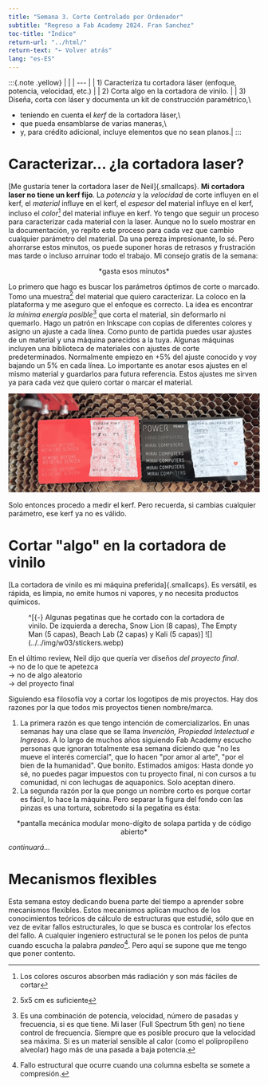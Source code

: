 ```yaml
---
title: "Semana 3. Corte Controlado por Ordenador"
subtitle: "Regreso a Fab Academy 2024. Fran Sanchez"
toc-title: "Índice"
return-url: "../html/"
return-text: "← Volver atrás"
lang: "es-ES"
---
```

:::{.note .yellow}
|     |
| --- |
| 1) Caracteriza tu cortadora láser (enfoque, potencia, velocidad, etc.) |
| 2) Corta algo en la cortadora de vinilo. |
| 3) Diseña, corta con láser y documenta un kit de construcción paramétrico,\
- teniendo en cuenta el *kerf* de la cortadora láser,\
- que pueda ensamblarse de varias maneras,\
- y, para crédito adicional, incluye elementos que no sean planos.|
:::

# Caracterizar... ¿la cortadora laser?
[Me gustaría tener la cortadora laser de Neil]{.smallcaps}. **Mi cortadora laser no tiene un kerf fijo**. La *potencia* y la *velocidad* de corte influyen en el kerf, el *material* influye en el kerf, el *espesor* del material influye en el kerf, incluso el *color*[^101] del material influye en kerf. Yo tengo que seguir un proceso para caracterizar cada material con la laser. Aunque no lo suelo mostrar en la documentación, yo repito este proceso para cada vez que cambio cualquier parámetro del material. Da una pereza impresionante, lo sé. Pero ahorrarse estos minutos, os puede suponer horas de retrasos y frustración mas tarde o incluso arruinar todo el trabajo. Mi consejo gratis de la semana: 

<center>*gasta esos minutos*</center>

Lo primero que hago es buscar los parámetros óptimos de corte o marcado. Tomo una muestra[^100] del material que quiero caracterizar. La coloco en la plataforma y me aseguro que el enfoque es correcto. La idea es encontrar *la mínima energía posible*[^102] que corta el material, sin deformarlo ni quemarlo. Hago un patrón en Inkscape con copias de diferentes colores y asigno un ajuste a cada línea. Como punto de partida puedes usar ajustes de un material y una máquina parecidos a la tuya. Algunas máquinas incluyen una biblioteca de materiales con ajustes de corte predeterminados. Normalmente empiezo en +5% del ajuste conocido y voy bajando un 5% en cada línea. Lo importante es anotar esos ajustes en el mismo material y guardarlos para futura referencia. Estos ajustes me sirven ya para cada vez que quiero cortar o marcar el material. 

![Ejemplo de caracterización para grabado de una chapa de aluminio](../../img/w03/character.webp)

[^100]:
    5x5 cm es suficiente
[^101]:
    Los colores oscuros absorben más radiación y son más fáciles de cortar 
[^102]:
    Es una combinación de potencia, velocidad, número de pasadas y frecuencia, si es que tiene. Mi laser (Full Spectrum 5th gen) no tiene control de frecuencia. Siempre que es posible procuro que la velocidad sea máxima. Si es un material sensible al calor (como el polipropileno alveolar) hago más de una pasada a baja potencia.

Solo entonces procedo a medir el kerf. Pero recuerda, si cambias cualquier parámetro, ese kerf ya no es válido. 

# Cortar "algo" en la cortadora de vinilo
[La cortadora de vinilo es mi máquina preferida]{.smallcaps}. Es versátil, es rápida, es limpia, no emite humos ni vapores, y no necesita productos químicos.

<figure>
^[{-} Algunas pegatinas que he cortado con la cortadora de vinilo. De izquierda a derecha, Snow Lion (8 capas), The Empty Man (5 capas), Beach Lab (2 capas) y Kali (5 capas)]
![](../../img/w03/stickers.webp)
</figure>

En el último review, Neil dijo que quería ver diseños *del proyecto final*.\
→ no de lo que te apetezca\
→ no de algo aleatorio\
→ del proyecto final

Siguiendo esa filosofía voy a cortar los logotipos de mis proyectos. Hay dos razones por la que todos mis proyectos tienen nombre/marca.

1. La primera razón es que tengo intención de comercializarlos. En unas semanas hay una clase que se llama *Invención, Propiedad Intelectual e Ingresos*. A lo largo de muchos años siguiendo Fab Academy escucho personas que ignoran totalmente esa semana diciendo que "no les mueve el interés comercial", que lo hacen "por amor al arte", "por el bien de la humanidad". Que bonito. Estimados amigos: Hasta donde yo sé, no puedes pagar impuestos con tu proyecto final, ni con cursos a tu comunidad, ni con lechugas de aquaponics. Solo aceptan dinero.
2. La segunda razón por la que pongo un nombre corto es porque cortar es fácil, lo hace la máquina. Pero separar la figura del fondo con las pinzas es una tortura, sobretodo si la pegatina es ésta:

<center>*pantalla mecánica modular mono-dígito de solapa partida y de código abierto*</center>

*continuará...*

# Mecanismos flexibles
Esta semana estoy dedicando buena parte del tiempo a aprender sobre mecanismos flexibles. Estos mecanismos aplican muchos de los conocimientos teóricos de cálculo de estructuras que estudié, sólo que en vez de evitar fallos estructurales, lo que se busca es controlar los efectos del fallo. A cualquier ingeniero estructural se le ponen los pelos de punta cuando escucha la palabra *pandeo*[^301]. Pero aquí se supone que me tengo que poner contento.

[^301]:
    Fallo estructural que ocurre cuando una columna esbelta se somete a compresión.
